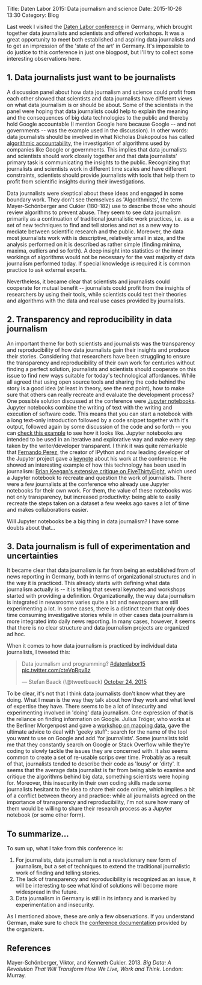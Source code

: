 Title: Daten Labor 2015: Data journalism and science
Date: 2015-10-26 13:30
Category: Blog

Last week I visited the [Daten Labor conference](http://web.archive.org/web/20160119111903/https://netzwerkrecherche.org/termine/konferenzen/fachkonferenzen/daten-labor15/) in Germany, which brought together data journalists and scientists and offered workshops. It was a great opportunity to meet both established and aspiring data journalists and to get an impression of the 'state of the art' in Germany. It's impossible to do justice to this conference in just one blogpost, but I'll try to collect some interesting observations here.

## 1. Data journalists just want to be journalists

A discussion panel about how data journalism and science could profit from each other showed that scientists and data journalists have different views on what data journalism is or should be about. Some of the scientists in the panel were hoping that data journalists could help to explain the meaning and the consequences of big data technologies to the public and thereby hold Google accountable (I mention Google here because Google -- and not governments -- was the example used in the discussion). In other words: data journalists should be involved in what Nicholas Diakopoulos has called [algorithmic accountability](http://web.archive.org/web/20150925041241/http://towcenter.org/research/algorithmic-accountability-on-the-investigation-of-black-boxes-2/), the investigation of algorithms used by companies like Google or governments. This implies that data journalists and scientists should work closely together and that data journalists' primary task is communicating the insights to the public. Recognizing that journalists and scientists work in different time scales and have different constraints, scientists should provide journalists with tools that help them to profit from scientific insights during their investigations.

Data journalists were skeptical about these ideas and engaged in some boundary work. They don't see themselves as 'Algorithmists', the term Mayer-Schönberger and Cukier (180-182) use to describe those who should review algorithms to prevent abuse. They seem to see data journalism primarily as a continuation of traditional journalistic work practices, i.e. as a set of new techniques to find and tell stories and not as a new way to mediate between scientific research and the public. Moreover, the data most journalists work with is descriptive, relatively small in size, and the analysis performed on it is described as rather simple (finding minima, maxima, outliers and so forth). A deep insight into statistics or the inner workings of algorithms would not be necessary for the vast majority of data journalism performed today. If special knowledge *is* required it is common practice to ask external experts.

Nevertheless, it became clear that scientists and journalists could cooperate for mutual benefit -- journalists could profit from the insights of researchers by using their tools, while scientists could test their theories and algorithms with the data and real use cases provided by journalists.

## 2. Transparency and reproducibility in data journalism

An important theme for both scientists and journalists was the transparency and reproducibility of how data journalists gain their insights and produce their stories. Considering that researchers have been struggling to ensure the transparency and reproducibility of their own work for centuries without finding a perfect solution, journalists and scientists should cooperate on this issue to find new ways suitable for today's technological affordances. While all agreed that using open source tools and sharing the code behind the story is a good idea (at least in theory, see the next point), how to make sure that others can really recreate and evaluate the development process? One possible solution discussed at the conference were [Jupyter notebooks](http://web.archive.org/web/20151025030908/http://jupyter.org:80/). Jupyter notebooks combine the writing of text with the writing and execution of software code. This means that you can start a notebook with a long text-only introduction followed by a code snippet together with it's output, followed again by some discussion of the code and so forth -- you can [check this example](http://web.archive.org/web/20151013033449/http://nbviewer.ipython.org:80/gist/darribas/4121857) to see how it looks like. Jupyter notebooks are intended to be used in an iterative and explorative way and make every step taken by the writer/developer transparent. I think it was quite remarkable that [Fernando Perez](http://web.archive.org/web/20151217151024/https://twitter.com/fperez_org), the creator of IPython and now leading developer of the Jupyter project gave a [keynote](https://www.youtube.com/watch?v=mTSbfM7VUzk) about his work at the conference. He showed an interesting example of how this technology has been used in journalism: [Brian Keegan's extensive critique on FiveThirtyEight](http://web.archive.org/web/20151031064327/http://nbviewer.ipython.org:80/github/brianckeegan/Bechdel/blob/master/Bechdel_test.ipynb), which used a Jupyter notebook to recreate and question the work of journalists. There were a few journalists at the conference who already use Jupyter notebooks for their own work. For them, the value of these notebooks was not only transparency, but increased productivity: being able to easily recreate the steps taken on a dataset a few weeks ago saves a lot of time and makes collaborations easier.

Will Jupyter notebooks be a big thing in data journalism? I have some doubts about that...

## 3. Data journalism is full of experimentation and uncertainties

It became clear that data journalism is far from being an established from of news reporting in Germany, both in terms of organizational structures and in the way it is practiced. This already starts with defining what data journalism actually is -- it is telling that several keynotes and workshops started with providing a definition. Organizationally, the way data journalism is integrated in newsrooms varies quite a bit and newspapers are still experimenting a lot. In some cases, there is a distinct team that only does time consuming investigative stories while in other cases data journalism is more integrated into daily news reporting. In many cases, however, it seems that there is no clear structure and data journalism projects are organized ad hoc.

When it comes to how data journalism is practiced by individual data journalists, I tweeted this:

<blockquote class="twitter-tweet" lang="en"><p lang="en" dir="ltr">Data journalism and programming? <a href="https://twitter.com/hashtag/datenlabor15?src=hash">#datenlabor15</a> <a href="https://t.co/cteVpRpv8z">pic.twitter.com/cteVpRpv8z</a></p>&mdash; Stefan Baack (\@tweetbaack) <a href="https://twitter.com/tweetbaack/status/657869508602933249">October 24, 2015</a></blockquote>
<script async src="//platform.twitter.com/widgets.js" charset="utf-8"></script>

To be clear, it's not that I think data journalists don't know what they are doing. What I mean is the way they talk about how they work and what level of expertise they have. There seems to be a lot of insecurity and experimenting involved in 'doing' data journalism. One expression of that is the reliance on finding information on Google. Julius Tröger, who works at the Berliner Morgenpost and gave a [workshop on mapping data](http://web.archive.org/web/20151101021055/http://datenlabor15.sched.org:80/event/e150185b5c3f79f6ff4692be7a528022), gave the ultimate advice to deal with 'geeky stuff': search for the name of the tool you want to use on Google and add 'for journalists'. Some journalists told me that they constantly search on Google or Stack Overflow while they're coding to slowly tackle the issues they are concerned with. It also seems common to create a set of re-usable scrips over time. Probably as a result of that, journalists tended to describe their code as 'lousy' or 'dirty'. It seems that the average data journalist is far from being able to examine and critique the algorithms behind big data, something scientists were hoping for. Moreover, this insecurity in their own coding skills made some journalists hesitant to the idea to share their code online, which implies a bit of a conflict between theory and practice: while all journalists agreed on the importance of transparency and reproducibility, I'm not sure how many of them would be willing to share their research process as a Jupyter notebook (or some other form).

## To summarize...

To sum up, what I take from this conference is:

1. For journalists, data journalism is not a revolutionary new form of journalism, but a set of techniques to extend the traditional journalistic work of finding and telling stories.
2. The lack of transparency and reproducibility is recognized as an issue, it will be interesting to see what kind of solutions will become more widespread in the future.
3. Data journalism in Germany is still in its infancy and is marked by experimentation and insecurity.

As I mentioned above, these are only a few observations. If you understand German, make sure to check the [conference documentation](http://web.archive.org/web/20160511041857/https://netzwerkrecherche.org/termine/konferenzen/fachkonferenzen/daten-labor15/dokumentation/) provided by the organizers.

## References

Mayer-Schönberger, Viktor, and Kenneth Cukier. 2013. _Big Data: A Revolution That Will Transform How We Live, Work and Think_. London: Murray.
